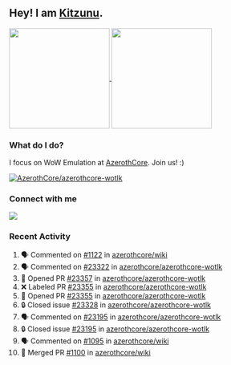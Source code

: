 ## Hey! I am [Kitzunu](https://Github.com/Kitzunu).

<!--
[![Kitzunu's Github stats](https://github-readme-stats.vercel.app/api?username=kitzunu&theme=github_dark&show_icons=true&number_format=long)](https://github.com/Kitzunu)

[![Kitzunu's Language stats](https://github-readme-stats.vercel.app/api/top-langs/?username=Kitzunu&layout=donut&theme=github_dark)](https://github.com/Kitzunu)
-->

<a href="https://github.com/Kitzunu">
  <img height=200 align="center" src="https://github-readme-stats.vercel.app/api?username=kitzunu&theme=github_dark&show_icons=true&number_format=long" />
</a>
<a href="https://github.com/Kitzunu">
  <img height=200 align="center" src="https://github-readme-stats.vercel.app/api/top-langs/?username=Kitzunu&layout=donut&theme=github_dark" />
</a>

### What do I do?

I focus on WoW Emulation at [AzerothCore](https://github.com/AzerothCore). Join us! :)

[![AzerothCore/azerothcore-wotlk](https://github-readme-stats.vercel.app/api/pin/?username=AzerothCore&repo=azerothcore-wotlk&theme=github_dark&show_owner=true)](https://github.com/azerothcore/azerothcore-wotlk)

### Connect with me
[![](https://img.shields.io/badge/AzerothCore%20Discord-Connect%20with%20me!-green)](https://discord.com/invite/gkt4y2x)

### Recent Activity

<!--START_SECTION:activity-->
1. 🗣 Commented on [#1122](https://github.com/azerothcore/wiki/pull/1122#issuecomment-3446184704) in [azerothcore/wiki](https://github.com/azerothcore/wiki)
2. 🗣 Commented on [#23322](https://github.com/azerothcore/azerothcore-wotlk/issues/23322#issuecomment-3433969955) in [azerothcore/azerothcore-wotlk](https://github.com/azerothcore/azerothcore-wotlk)
3. 💪 Opened PR [#23357](undefined) in [azerothcore/azerothcore-wotlk](https://github.com/azerothcore/azerothcore-wotlk)
4. ❌ Labeled PR [#23355](undefined) in [azerothcore/azerothcore-wotlk](https://github.com/azerothcore/azerothcore-wotlk)
5. 💪 Opened PR [#23355](undefined) in [azerothcore/azerothcore-wotlk](https://github.com/azerothcore/azerothcore-wotlk)
6. 🔒 Closed issue [#23328](https://github.com/azerothcore/azerothcore-wotlk/issues/23328) in [azerothcore/azerothcore-wotlk](https://github.com/azerothcore/azerothcore-wotlk)
7. 🗣 Commented on [#23195](https://github.com/azerothcore/azerothcore-wotlk/issues/23195#issuecomment-3419847519) in [azerothcore/azerothcore-wotlk](https://github.com/azerothcore/azerothcore-wotlk)
8. 🔒 Closed issue [#23195](https://github.com/azerothcore/azerothcore-wotlk/issues/23195) in [azerothcore/azerothcore-wotlk](https://github.com/azerothcore/azerothcore-wotlk)
9. 🗣 Commented on [#1095](https://github.com/azerothcore/wiki/pull/1095#issuecomment-3282180353) in [azerothcore/wiki](https://github.com/azerothcore/wiki)
10. 🎉 Merged PR [#1100](https://github.com/azerothcore/wiki/pull/1100) in [azerothcore/wiki](https://github.com/azerothcore/wiki)
<!--END_SECTION:activity-->
